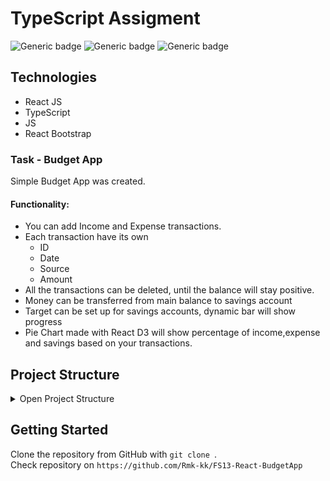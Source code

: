 # TypeScript Assigment

![Generic badge](https://img.shields.io/badge/JS-ES5-yellow.svg)
![Generic badge](https://img.shields.io/badge/TS-v.4.9-blue.svg)
![Generic badge](https://img.shields.io/badge/React-v.18.2-navy.svg)

## Technologies

* React JS
* TypeScript
* JS
* React Bootstrap

### Task - Budget App

Simple Budget App was created. 

#### Functionality: 
* You can add Income and Expense transactions. 
* Each transaction have its own 
  * ID
  * Date 
  * Source
  * Amount
* All the transactions can be deleted, until the balance will stay positive.
* Money can be transferred from main balance to savings account
* Target can be set up for savings accounts, dynamic bar will show progress
* Pie Chart made with React D3 will show percentage of income,expense and savings based on your transactions.

## Project Structure

<details>
<summary>Open Project Structure</summary>

``` bash
├───public
│       favicon.ico
│       index.html
│
└───src
    │   index.css
    │   index.tsx
    │
    └───components
        │   types and interfaces.ts
        │
        ├───App
        │       App.css
        │       App.tsx
        │
        ├───BalanceComponent
        │       BalanceComponent.tsx
        │
        ├───Header
        │       header.css
        │       Header.tsx
        │
        ├───ModalWindow
        │       ModalWindow.tsx
        │
        ├───Pie-chart
        │       PieChart.tsx
        │
        ├───Savings-content
        │       savings-content.css
        │       SavingsContent.tsx
        │
        ├───Savings-modal
        │       SavingsModal.tsx
        │
        └───Transactions-content
                transactions-content.css
                TransactionsContent.tsx

```
</details>

## Getting Started

Clone the repository from GitHub with `git clone `. <br>
Check repository on `https://github.com/Rmk-kk/FS13-React-BudgetApp`

